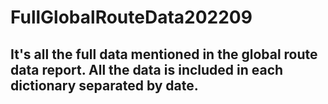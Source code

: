 # FullGlobalRouteData202209
## It's all the full data mentioned in the global route data report. All the data is included in each dictionary separated by date. 
